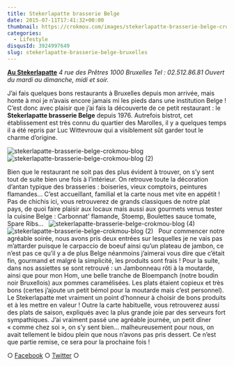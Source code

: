 ```yaml
---
title: Stekerlapatte brasserie Belge
date: 2015-07-11T17:41:32+00:00
thumbnail: https://crokmou.com/images/stekerlapatte-brasserie-belge-crokmou-blog-1.jpg
categories:
  - Lifestyle
disqusId: 3924997649
slug: stekerlapatte-brasserie-belge-bruxelles
---
```


**[Au Stekerlapatte](http://www.austekerlapatte.be/)**
_4 rue des Prêtres_
_1000 Bruxelles_
_Tel : 02.512.86.81_
_Ouvert du mardi au dimanche, midi et soir._

J’ai fais quelques bons restaurants à Bruxelles depuis mon arrivée, mais honte à moi je n’avais encore jamais mi les pieds dans une institution Belge ! C’est donc avec plaisir que j’ai fais la découverte de ce petit restaurant : le **Stekerlapatte brasserie Belge** depuis 1976\. Autrefois bistrot, cet établissement est très connu du quartier des Marolles, il y a quelques temps il a été repris par Luc Wittevrouw qui a visiblement sût garder tout le charme d’origine.

![stekerlapatte-brasserie-belge-crokmou-blog](https://crokmou.com/images/stekerlapatte-brasserie-belge-crokmou-blog_wjzhfv.jpg)![stekerlapatte-brasserie-belge-crokmou-blog (2)](https://crokmou.com/images/stekerlapatte-brasserie-belge-crokmou-blog-2_jrvdta.jpg)

Bien que le restaurant ne soit pas des plus évident à trouver, on s’y sent tout de suite bien une fois à l’intérieur. On retrouve toute la décoration d’antan typique des brasseries : boiseries, vieux comptoirs, peintures flamandes… C’est accueillant, familial et la carte nous met vite en appétit ! Pas de chichis ici, vous retrouverez de grands classiques de notre plat pays, de quoi faire plaisir aux locaux mais aussi aux gourmets venus tester la cuisine Belge : Carbonnat’ flamande, Stoemp, Boulettes sauce tomate, Spare Ribs…   ![stekerlapatte-brasserie-belge-crokmou-blog (4)](https://crokmou.com/images/stekerlapatte-brasserie-belge-crokmou-blog-4_ifgebu.jpg)![stekerlapatte-brasserie-belge-crokmou-blog (2)](https://crokmou.com/images/stekerlapatte-brasserie-belge-crokmou-blog-5_gcpz0t.jpg)   Pour commencer notre agréable soirée, nous avons pris deux entrées sur lesquelles je ne vais pas m’attarder puisque le carpaccio de boeuf ainsi qu’un plateau de jambon, ce n’est pas ce qu’il y a de plus Belge néanmoins j’aimerai vous dire que c’était fin, gourmand et malgré la simplicité, les produits sont frais ! Pour la suite, dans nos assiettes se sont retrouvé : un Jambonneau rôti à la moutarde, ainsi que pour mon Hom, une belle tranche de Bloempanch (notre boudin noir Bruxellois) aux pommes caramélisées. Les plats étaient copieux et très bons (certes j’ajoute un petit bémol pour la moutarde mais c’est personnel). Le Stekerlapatte met vraiment un point d’honneur à choisir de bons produits et à les mettre en valeur ! Outre la carte habituelle, vous retrouverez aussi des plats de saison, expliqués avec la plus grande joie par des serveurs fort sympathiques. J’ai vraiment passé une agréable journée, un petit dîner « comme chez soi », on s’y sent bien… malheureusement pour nous, on avait tellement le bidou plein que nous n’avons pas pris dessert. Ce n’est que partie remise, ce sera pour la prochaine fois !

○ [Facebook](https://www.facebook.com/crokmou.blog) ○ [Twitter](https://twitter.com/Crokmou) ○